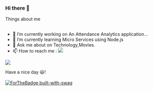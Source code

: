 ### Hi there 👋

<!--
**sisansahu1/sisansahu1** is a ✨ _special_ ✨ repository because its `README.md` (this file) appears on your GitHub profile.-->

 Things about me <br><br>


- 🔭 I’m currently working on An Attendance Analytics application...
- 🌱 I’m currently learning Micro Services using Node.js
- 💬 Ask me about on Technology,Movies.
- 📫 How to reach me :
<a href="https://www.linkedin.com/in/sisan-kumar-sahu-95b387142/"><img src="https://img.shields.io/badge/-LinkedIn-blue?style=flat-square&logo=Linkedin&logoColor=white&link=https://www.linkedin.com/in/sisan-kumar-sahu-95b387142/"> </a>
     

     


<img src="https://github-readme-stats.vercel.app/api?username=sisansahu1&&show_icons=true&title_color=ffffff&icon_color=4c2882&text_color=daf7dc&bg_color=151515">

Have a nice day 😃!<br><br>
 [![ForTheBadge built-with-swag](http://ForTheBadge.com/images/badges/built-with-swag.svg)](https://GitHub.com/sisansahu1/)

